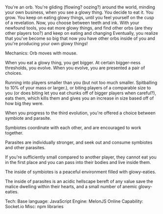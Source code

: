 You're an orb. You're gliding (flowing? oozing?) around the world, minding your own business, when you see a glowy thing.
You decide to eat it.
You grow.
You keep on eating glowy things, until you feel yourself on the cusp of a revelation.
Now, you choose between teeth and ink.
With your newfound tools, you eat more glowy things, and find other orbs (are they other players too?) and keep on eating and changing
Eventually, you realize that you've become so big that now you have other orbs inside of you and you're producing your own glowy things!

Mechanics:
Orb moves with mouse.

When you eat a glowy thing, you get bigger. At certain bigger-ness thresholds, you evolve. When you evolve, you are presented a pair of choices.

Running into players smaller than you (but not too much smaller. Spitballing to 10% of your mass or larger.), or biting players of a comparable size to you (or does biting let you eat chunks off of bigger players when careful?), eats them, which kills them and gives you an increase in size based off of how big they were.

When you progress to the third evolution, you're offered a choice between symbiote and parasite.

Symbiotes coordinate with each other, and are encouraged to work together.

Parasites are individually stronger, and seek out and consume symbiotes and other parasites.

If you're sufficiently small compared to another player, they cannot eat you in the first place and you can pass into their bodies and live inside them.

The inside of symbiotes is a peaceful environment filled with glowy-eaties.

The inside of parasites is an acidic hellscape bereft of any value save the malice dwelling within their hearts, and a small number of anemic glowy-eaties.

Tech:
Base language: JavaScript
Engine: MelonJS
Online Capability: Socket.io
Misc: npm libraries